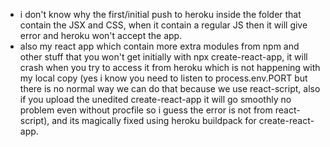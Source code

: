 - i don't know why the first/initial push to heroku inside the folder that contain the JSX and CSS, when it contain a regular JS then it will give error and heroku won't accept the app.
- also my react app which contain more extra modules from npm and other stuff that you won't get initially with npx create-react-app, it will crash when you try to access it from heroku which is not happening with my local copy (yes i know you need to listen to process.env.PORT but there is no normal way we can do that because we use react-script, also if you upload the unedited create-react-app it will go smoothly no problem even without procfile so i guess the error is not from react-script), and its magically fixed using heroku buildpack for create-react-app.